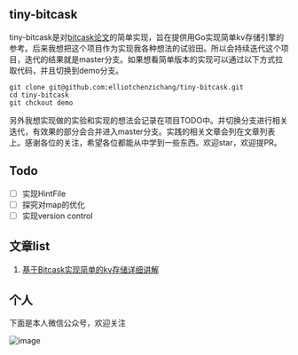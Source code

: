 ## tiny-bitcask

tiny-bitcask是对[bitcask论文](https://riak.com/assets/bitcask-intro.pdf)的简单实现，旨在提供用Go实现简单kv存储引擎的参考。后来我想把这个项目作为实现我各种想法的试验田。所以会持续迭代这个项目，迭代的结果就是master分支。如果想看简单版本的实现可以通过以下方式拉取代码，并且切换到demo分支。

````shell
git clone git@github.com:elliotchenzichang/tiny-bitcask.git
cd tiny-bitcask
git chckout demo
````

另外我想实现做的实验和实现的想法会记录在项目TODO中。并切换分支进行相关迭代，有效果的部分会合并进入master分支。实践的相关文章会列在文章列表上。感谢各位的关注，希望各位都能从中学到一些东西。欢迎star，欢迎提PR。

## Todo

- [ ] 实现HintFile
- [ ] 探究对map的优化
- [ ]  实现version control

## 文章list

1. [基于Bitcask实现简单的kv存储详细讲解](https://mp.weixin.qq.com/s?__biz=Mzg5MzU5NzQxMA==&mid=2247483844&idx=1&sn=2fc13cf8ce7c465dbd08690c56eaba69&chksm=c02d2249f75aab5f0955377c6ed29f8529c4a5f18bd53f27ab4cd88b85b3792af370f8a378ab#rd)

## 个人

下面是本人微信公众号，欢迎关注

![image](https://user-images.githubusercontent.com/92676541/226180799-973944bd-5c75-4a9b-8226-6c7e6e465d19.png)
